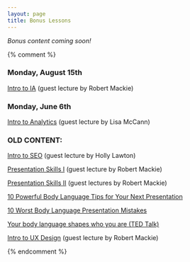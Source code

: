 ```yaml
---
layout: page
title: Bonus Lessons
---
```


*Bonus content coming soon!*

{% comment %}

### Monday, August 15th

[Intro to IA](/public/files/intro-to-ia.pdf) (guest lecture by Robert Mackie)

### Monday, June 6th

[Intro to Analytics](/public/files/intro-to-analytics.pdf) (guest lecture by Lisa McCann)

### OLD CONTENT:

[Intro to SEO](/public/files/intro-to-seo.pdf) (guest lecture by Holly Lawton)

[Presentation Skills I](/public/files/presentation-skills-1.pdf) (guest lecture by Robert Mackie)

[Presentation Skills II](/public/files/presentation-skills-2.pdf) (guest lectures by Robert Mackie)

[10 Powerful Body Language Tips for Your Next Presentation](/public/files/10-body-language-tips-every-speaker-must-know.jpg)

[10 Worst Body Language Presentation Mistakes](/public/files/10-worst-body-language-presentation-mistakes.pdf)

[Your body language shapes who you are (TED Talk)](http://www.ted.com/talks/amy_cuddy_your_body_language_shapes_who_you_are)

[Intro to UX Design](/public/files/intro-to-ux.pdf) (guest lecture by Robert Mackie)

{% endcomment %}
